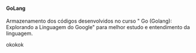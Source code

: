 <h4> GoLang </h4>

Armazenamento dos códigos desenvolvidos no curso " Go (Golang): Explorando a Linguagem do Google" para melhor estudo e entendimento da linguagem.

okokok